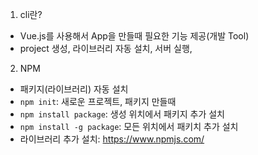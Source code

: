 1. cli란?
- Vue.js를 사용해서 App을 만들때 필요한 기능 제공(개발 Tool)
- project 생성, 라이브러리 자동 설치, 서버 실행, 

2. NPM

- 패키지(라이브러리) 자동 설치
- `npm init`: 새로운 프로젝트, 패키지 만들때
- `npm install package`: 생성 위치에서 패키지 추가 설치
- `npm install -g package`: 모든 위치에서 패키치 추가 설치
- 라이브러리 추가 설치: https://www.npmjs.com/
